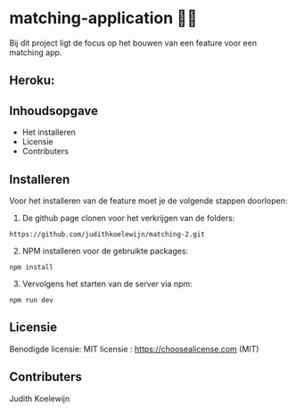 # matching-application 👋🏾
Bij dit project ligt de focus op het bouwen van een feature voor een matching app.

## Heroku:


##  Inhoudsopgave

- Het installeren
- Licensie
- Contributers

##  Installeren

Voor het installeren van de feature moet je de volgende stappen doorlopen:
1. De github page clonen voor het verkrijgen van de folders:

```https://github.com/judithkoelewijn/matching-2.git```

2. NPM installeren voor de gebruikte packages:

```npm install```

3. Vervolgens het starten van de server via npm:

```npm run dev```

##  Licensie

Benodigde licensie: MIT licensie : https://choosealicense.com (MIT)


##  Contributers
Judith Koelewijn

